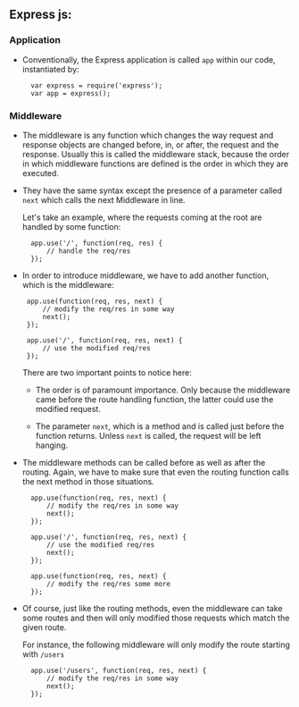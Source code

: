 ## Express js:

### Application
* Conventionally, the Express application is called `app` within our code, 
  instantiated by:

		var express = require('express');
		var app = express();

### Middleware
* The middleware is any function which changes the way request and response
  objects are changed before, in, or after, the request and the response.
  Usually this is called the middleware stack, because the order in which
  middleware functions are defined is the order in which they are executed.

* They have the same syntax except the presence of a parameter called `next`
  which calls the next Middleware in line.

  Let's take an example, where the requests coming at the root are handled by 
  some function:
  
		app.use('/', function(req, res) { 
			// handle the req/res 
		});
  
*  In order to introduce middleware, we have to add another function, which is 
  the middleware:

		app.use(function(req, res, next) {
			// modify the req/res in some way
			next();
		});
    
		app.use('/', function(req, res, next) {
			// use the modified req/res
		});
    
	There are two important points to notice here:

	* The order is of paramount  importance. Only because the middleware came 
    before the route handling  function, the latter could use the modified 
    request. 

	* The parameter `next`, which is a method and is called just before the
	function returns. Unless `next` is called, the request will be left hanging.

* The middleware methods can be called before as well as after the routing.
  Again, we have to make sure that even the routing function calls the next 
  method in those situations. 
  
		app.use(function(req, res, next) {
			// modify the req/res in some way
			next();
		});
    
		app.use('/', function(req, res, next) {
			// use the modified req/res
			next();
		});
	
		app.use(function(req, res, next) {
			// modify the req/res some more
		});

* Of course, just like the routing methods, even the middleware can take some 
	routes and then will only modified those requests which match the given 
	route.

	For instance, the following middleware will only modify the route starting
	with `/users`

		app.use('/users', function(req, res, next) {
			// modify the req/res in some way
			next();
		});
